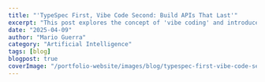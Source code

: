 ```yaml
---
title: "'TypeSpec First, Vibe Code Second: Build APIs That Last'"
excerpt: "This post explores the concept of 'vibe coding' and introduces TypeSpec as a structured approach to building APIs, highlighting the benefits of combining AI code generation with robust design principles."
date: "2025-04-09"
author: "Mario Guerra"
category: "Artificial Intelligence"
tags: [blog]
blogpost: true
coverImage: "/portfolio-website/images/blog/typespec-first-vibe-code-second-build-apis-that-last/TypeSpec_First_Vibe_Second.jpeg"
---
```



